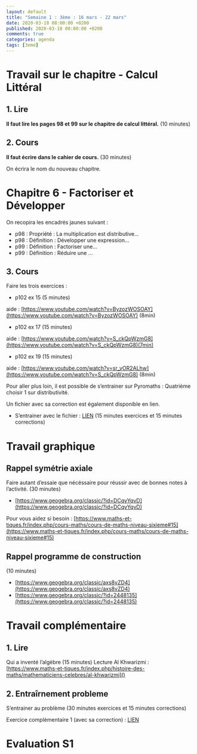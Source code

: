 ```yaml
---
layout: default
title: "Semaine 1 : 3ème : 16 mars - 22 mars"
date: 2020-03-18 08:00:00 +0200
published: 2020-03-18 08:00:00 +0200
comments: true
categories: agenda
tags: [3eme]
---
```



# Travail sur le chapitre - Calcul Littéral

## 1. Lire

**Il faut lire les pages 98 et 99 sur le chapitre de calcul littéral.** (10 minutes)

## 2. Cours

**Il faut écrire dans le cahier de cours.** (30 minutes)

On écrira le nom du nouveau chapitre.

# Chapitre 6 - Factoriser et Développer

On recopira les encadrés jaunes suivant :

* p98 : Propriété : La multiplication est distributive...
* p98 : Définition : Développer une expression...
* p99 : Définition : Factoriser une...
* p99 : Définition : Réduire une ...

## 3. Cours

Faire les trois exercices :

* p102 ex 15 (5 minutes)

aide : [https://www.youtube.com/watch?v=ByzozWOSOAY](https://www.youtube.com/watch?v=ByzozWOSOAY) (8min)

* p102 ex 17 (15 minutes)

aide : [https://www.youtube.com/watch?v=S_ckQpWzmG8](https://www.youtube.com/watch?v=S_ckQpWzmG8)(7min)

* p102 ex 19 (15 minutes)

aide : [https://www.youtube.com/watch?v=sr_vOR2ALhw](https://www.youtube.com/watch?v=S_ckQpWzmG8) (8min)

Pour aller plus loin, il est possible de s’entrainer sur Pyromaths : Quatrième choisir 1 sur distributivité. 

Un fichier avec sa correction est également disponible en lien.


* S’entrainer avec le fichier : [LIEN](http://www.holomoprphe.fr/_data/doc/4eme/S1/4c1-entrainement-reduire.pdf) (15 minutes exercices et 15 minutes corrections)


# Travail graphique

## Rappel symétrie axiale


Faire autant d’essaie que nécéssaire pour réussir avec de bonnes notes à l’activité. (30 minutes)

* [https://www.geogebra.org/classic/?id=DCqyYqvD](https://www.geogebra.org/classic/?id=DCqyYqvD)

Pour vous aidez si besoin : [https://www.maths-et-tiques.fr/index.php/cours-maths/cours-de-maths-niveau-sixieme#15](https://www.maths-et-tiques.fr/index.php/cours-maths/cours-de-maths-niveau-sixieme#15)

## Rappel programme de construction 

(10 minutes)

* [https://www.geogebra.org/classic/axs8vZD4](https://www.geogebra.org/classic/axs8vZD4)
* [https://www.geogebra.org/classic/?id=2448135](https://www.geogebra.org/classic/?id=2448135)


# Travail complémentaire

## 1. Lire
Qui a inventé l’algèbre (15 minutes)
Lecture Al Khwarizmi : [https://www.maths-et-tiques.fr/index.php/histoire-des-maths/mathematiciens-celebres/al-khwarizmi]()

## 2. Entraîrnement probleme

S’entrainer au problème (30 minutes exercices et 15 minutes corrections)

Exercice complémentaire 1 (avec sa correction) : [LIEN](http://www.holomoprphe.fr/_data/doc/4eme/S1/4c1-exc.pdf)


# Evaluation S1
